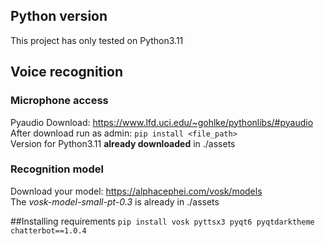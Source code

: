 ## Python version
This project has only tested on Python3.11

## Voice recognition

### Microphone access
Pyaudio Download: https://www.lfd.uci.edu/~gohlke/pythonlibs/#pyaudio  
After download run as admin: `pip install <file_path>`  
Version for Python3.11 **already downloaded** in ./assets  

### Recognition model
Download your model: https://alphacephei.com/vosk/models  
The _vosk-model-small-pt-0.3_ is already in ./assets

##Installing requirements
`pip install vosk pyttsx3 pyqt6 pyqtdarktheme chatterbot==1.0.4`
